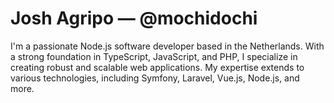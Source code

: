 # Josh Agripo &mdash; @mochidochi

I'm a passionate Node.js software developer based in the Netherlands. With a strong foundation in TypeScript, JavaScript, and PHP, I specialize in creating robust and scalable web applications. My expertise extends to various technologies, including Symfony, Laravel, Vue.js, Node.js, and more.
